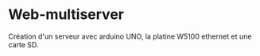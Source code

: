 # Web-multiserver
Création d'un serveur avec arduino UNO, la platine W5100 ethernet et une carte SD.
